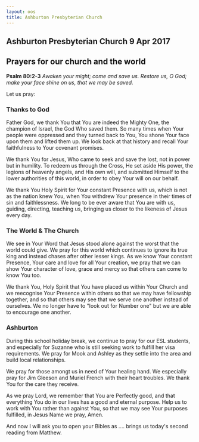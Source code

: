 ```yaml
---
layout: oos
title: Ashburton Presbyterian Church
---
```

## Ashburton Presbyterian Church  9 Apr 2017 

## Prayers for our church and the world

__Psalm 80:2-3__ _Awaken your might; come and save us. Restore us, O God; make your face shine on us, that we may be saved._

Let us pray:

### Thanks to God
Father God, we thank You that You are indeed the Mighty One, the champion of Israel, the God Who saved them. So many times when Your people were oppressed and they turned back to You, You shone Your face upon them and lifted them up. We look back at that history and recall Your faithfulness to Your covenant promises.

We thank You for Jesus, Who came to seek and save the lost, not in power but in humility. To redeem us through the Cross, He set aside His power, the legions of heavenly angels, and His own will, and submitted Himself to the lower authorities of this world, in order to obey Your will on our behalf.

We thank You Holy Spirit for Your constant Presence with us, which is not as the nation knew You, when You withdrew Your presence in their times of sin and faithlessness. We long to be ever aware that You are with us, guiding, directing, teaching us, bringing us closer to the likeness of Jesus every day.

### The World & The Church
We see in Your Word that Jesus stood alone against the worst that the world could give. We pray for this world which continues to ignore its true king and instead chases after other lesser kings. As we know Your constant Presence, Your care and love for all Your creation, we pray that we can show Your character of love, grace and mercy so that others can come to know You too.

We thank You, Holy Spirit that You have placed us within Your Church and we reecognise Your Presence within others so that we may have fellowship together, and so that others may see that we serve one another instead of ourselves. We no longer have to "look out for Number one" but we are able to encourage one another.

### Ashburton
During this school holiday break, we continue to pray for our ESL students, and especially for Suzanne who is still seeking work to fulfill her visa requirements. We pray for Mook and Ashley as they settle into the area and build local relationships. 

We pray for those amongt us in need of Your healing hand. We especially pray for Jim Gleeson and Muriel French with their heart troubles. We thank You for the care they receive.

As we pray Lord, we remember that You are Perfectly good, and that everything You do in our lives has a good and eternal purpose. Help us to work with You rather than against You, so that we may see Your purposes fulfilled, in Jesus Name we pray, Amen.

And now I will ask you to open your Bibles as .... brings us today's second reading from Matthew.



